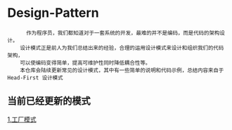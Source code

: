 # Design-Pattern

          作为程序员，我们都知道对于一套系统的开发，最难的并不是编码，而是代码的架构设计。
        设计模式正是前人为我们总结出来的经验，合理的运用设计模式来设计和组织我们的代码架构，
        可以使编码变得简单，提高可维护性同时降低耦合性等。
        本仓库会陆续更新常见的设计模式，其中有一些简单的说明和代码示例，总结内容来自于 Head-First 设计模式
    
## 当前已经更新的模式
   [1.工厂模式](https://github.com/811105717/Design-Pattern/tree/master/factory)
    
